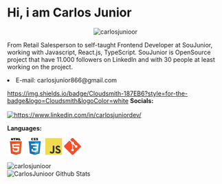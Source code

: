 # Hi, i am Carlos Junior

<p align="center"> <img src="https://komarev.com/ghpvc/?username=carlosjunioor&label=Profile%20views&color=0e75b6&style=flat" alt="carlosjunioor" /> </p>

From Retail Salesperson to self-taught Frontend Developer at SouJunior, working with Javascript, React.js, TypeScript.
SouJunior is OpenSource project that have 11.000 followers on LinkedIn and with 30 people at least working on the project.

<li>E-mail: carlosjunior866@gmail.com

https://img.shields.io/badge/Cloudsmith-187EB6?style=for-the-badge&logo=Cloudsmith&logoColor=white
<strong> Socials: </strong>

<p align="left">
<a href="https://www.linkedin.com/in/carlosjuniordev/" target="blank"><img align="center" src="https://raw.githubusercontent.com/rahuldkjain/github-profile-readme-generator/master/src/images/icons/Social/linked-in-alt.svg" alt="https://www.linkedin.com/in/carlosjuniordev/" height="30" width="40" /></a>
</p>

<strong> Languages: </strong>

<img src="https://raw.githubusercontent.com/devicons/devicon/master/icons/html5/html5-original-wordmark.svg" alt="html5" width="40" height="40"/> </a> 
<img src="https://raw.githubusercontent.com/devicons/devicon/master/icons/css3/css3-original-wordmark.svg" alt="css3" width="40" height="40"/> </a> 
<img src="https://raw.githubusercontent.com/devicons/devicon/master/icons/javascript/javascript-original.svg" alt="javascript" width="40" height="40"/>
<img src="https://raw.githubusercontent.com/devicons/devicon/master/icons/git/git-original.svg" alt="git" width="40" height="40"/>

 <p><img align="left" src="https://github-readme-stats.vercel.app/api/top-langs?username=carlosjunioor&show_icons=true&locale=en&layout=compact" alt="carlosjunioor" /></p>
 <br>
 <img align="center" src="https://github-readme-stats.vercel.app/api?username=CarlosJunioor&include_all_commits=true&count_private=true&show_icons=true&line_height=20&title_color=7A7ADB&icon_color=2234AE&text_color=D3D3D3&bg_color=0,000000,130F40" alt="CarlosJunioor Github Stats">
